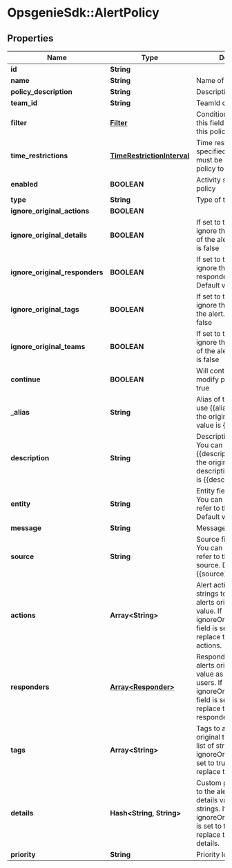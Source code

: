 # OpsgenieSdk::AlertPolicy

## Properties
Name | Type | Description | Notes
------------ | ------------- | ------------- | -------------
**id** | **String** |  | [optional] 
**name** | **String** | Name of the policy | [optional] 
**policy_description** | **String** | Description of the policy | [optional] 
**team_id** | **String** | TeamId of the policy | [optional] 
**filter** | [**Filter**](Filter.md) | Conditions specified in this field must be met for this policy to work | [optional] 
**time_restrictions** | [**TimeRestrictionInterval**](TimeRestrictionInterval.md) | Time restrictions specified in this field must be met for this policy to work | [optional] 
**enabled** | **BOOLEAN** | Activity status of the alert policy | [optional] 
**type** | **String** | Type of the policy | 
**ignore_original_actions** | **BOOLEAN** |  | [optional] 
**ignore_original_details** | **BOOLEAN** | If set to true, policy will ignore the original details of the alert. Default value is false | [optional] 
**ignore_original_responders** | **BOOLEAN** | If set to true, policy will ignore the original responders of the alert. Default value is false | [optional] 
**ignore_original_tags** | **BOOLEAN** | If set to true, policy will ignore the original tags of the alert. Default value is false | [optional] 
**ignore_original_teams** | **BOOLEAN** | If set to true, policy will ignore the original teams of the alert. Default value is false | [optional] 
**continue** | **BOOLEAN** | Will continue with other modify policies if set to true | [optional] 
**_alias** | **String** | Alias of the alert. You can use {{alias}} to refer to the original alias. Default value is {{alias}} | [optional] 
**description** | **String** | Description of the alert. You can use {{description}} to refer to the original alert description. Default value is {{description}} | [optional] 
**entity** | **String** | Entity field of the alert. You can use {{entity}} to refer to the original entity. Default value is {{entity}} | [optional] 
**message** | **String** | Message of the alert | [optional] 
**source** | **String** | Source field of the alert. You can use {{source}} to refer to the original source. Default value is {{source}} | [optional] 
**actions** | **Array&lt;String&gt;** | Alert actions as a list of strings to add to the alerts original actions value. If ignoreOriginalActions field is set to true, this will replace the original actions. | [optional] 
**responders** | [**Array&lt;Responder&gt;**](Responder.md) | Responders to add to the alerts original responders value as a list of teams or users. If ignoreOriginalResponders field is set to true, this will replace the original responders. | [optional] 
**tags** | **Array&lt;String&gt;** | Tags to add to the alerts original tags value as a list of strings. If ignoreOriginalTags field is set to true, this will replace the original tags. | [optional] 
**details** | **Hash&lt;String, String&gt;** | Custom properties to add to the alerts original details value as a list of strings. If ignoreOriginalDetails field is set to true, this will replace the original details. | [optional] 
**priority** | **String** | Priority level of the alert | [optional] 


